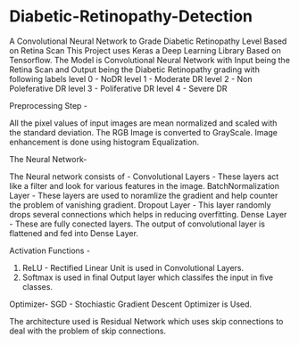 # Diabetic-Retinopathy-Detection
A Convolutional Neural Network to Grade Diabetic Retinopathy Level Based on Retina Scan
This Project uses Keras a Deep Learning Library Based on Tensorflow.
The Model is Convolutional Neural Network with  Input being the Retina Scan and Output being the Diabetic Retinopathy grading with following labels
level 0 - NoDR
level 1 - Moderate DR
level 2 - Non Poleferative DR
level 3 - Poliferative DR
level 4 - Severe DR

Preprocessing Step -

All the pixel values of input images are mean normalized and scaled with the standard deviation.
The RGB Image is converted to GrayScale.
Image enhancement is done using histogram Equalization.

The Neural Network-

The Neural network consists of -
Convolutional Layers - These layers act like a filter and look for various features in the image.
BatchNormalization Layer - These layers are used to noramlize the gradient and help counter the problem of vanishing gradient.
Dropout Layer - This layer randomly drops several connections which helps in reducing overfitting.
Dense Layer - These are fully conected layers. The output of convolutional layer is flattened and fed into Dense Layer.

Activation Functions -

1. ReLU - Rectified Linear Unit is used in Convolutional Layers.
2. Softmax is used in final Output layer which classifes the input in five classes.

Optimizer-
SGD - Stochiastic Gradient Descent Optimizer is Used.

The architecture used is Residual Network which uses skip connections to deal with the problem of skip connections.
